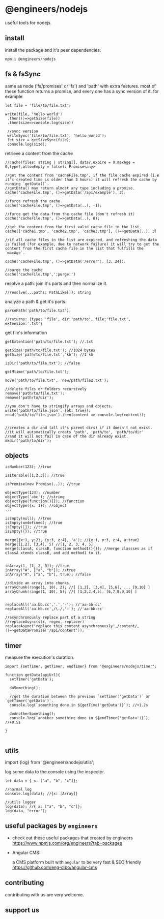 # @engineers/nodejs

useful tools for nodejs.

## install

install the package and it's peer dependencies:

```
npm i @engineers/nodejs

```

## fs & fsSync

same as node ('fs/promises' or 'fs') and 'path' with extra features.
most of these function returns a promise, and every one has a sync version of it.
for example:

```
let file = 'file/to/file.txt';

write(file, 'hello world')
 .then(()=>getSize(file))
 .then(size=>console.log(size))

 //sync version
 writeSync('file/to/file.txt', 'hello world');
 let size = getSizeSync(file);
 console.log(size);
```

retrieve a content from the cache

```
//cache(files: string | string[], data?,expire = 0,maxAge = 0,type?,allowEmpty = false): Promise<any>

//get the content from 'cacheFile.tmp', if the file cache expired (i.e it's created time is older than 3 hours) it will refresh the cache by running `getData()`.
//getData() may return almost any type including a promise.
cache('cacheFile.tmp', ()=>getData('/api/example'), 3);

//force refresh the cache.
cache('cacheFile.tmp', ()=>getData(..), -1);

//force get the data from the cache file (don't refresh it)
cache('cacheFile.tmp', ()=>getData(..), 0);

//get the content from the first valid cache file in the list.
cache(['cache1.tmp', 'cache2.tmp', 'cache3.tmp'], ()=>getData(..), 3)

//if all cache files in the list are expired, and refreshing the data is failed (for example, due to network failure) it will try to get the content from the first cache file in the list that fulfills the `maxAge`.

cache('cacheFile.tmp', ()=>getData('/error'), [3, 24]);

//purge the cache
cache('cacheFile.tmp',':purge:')

```

resolve a path: join it's parts and then normalize it.

```
//resolve(...paths: PathLike[]): string
```

analyze a path & get it's parts.

```
parsePath('path/to/file.txt');

//returns: {type: 'file', dir:'path/to', file:'file.txt', extension:'.txt'}
```

get file's information

```
getExtention('path/to/file.txt'); //.txt

getSize('path/to/file.txt'); //1024 bytes
getSize('path/to/file.txt','kb'); //1 kb

isDir('path/to/file.txt'); //false

getMtime('path/to/file.txt');

move('path/to/file.txt', 'new/path/file2.txt');

//delete files or folders recursively
remove('path/to/file.txt');
remove('path/to/dir');

//you don't have to stringify arrays and objects.
write('path/to/file.json', {ok: true});
read('path/to/file.json').then(content => console.log(content));


//creates a dir and (all it's parent dirs) if it doesn't not exist.
//it will automatically creats 'path', 'path/to', 'path/to/dir'
//and it will not fail in case of the dir already exist.
mkdir('path/to/dir');

```

## objects

```
isNumber(123); //true

isIterable([1,2,3]); //true

isPromise(new Promise(..)); //true

objectType(123); //number
objectType('abc'); //string
objectType(function(){}); //function
objectType({x: 1}); //object
...

isEmpty(null); //true
isEmpty(undefined); //true
isEmpty([]); //true
isEmpty({}); //true

merge({x:1, y:2}, {y:3, z:4}, 'a'); //{x:1, y:3, z:4, a:true}
merge([1,2], [3,4], 5) //[1, 2, 3, 4, 5]
merge(classA, classB, function method1(){}); //merge classses as if classA xtends classB, and add method1 to it.


inArray(1, [1, 2, 3]); //true
inArray("A", ["a", "b"]); //true
inArray("A", ["a", "b"], true); //false

//divide an array into chunks.
arrayChunk(range(1, 10), 2); //[ [1,2], [3,4], [5,6], ... [9,10] ]
arrayChunk(range(1, 10), 5); //[ [1,2,3,4,5], [6,7,8,9,10] ]


replaceAll('aa.bb.cc','.','-'); //'aa-bb-cc'
replaceAll('aa.bb.cc',/\./,'-'); //'aa-bb-cc'

//asynchronously replace part of a string
//replaceAsync(str, regex, replacer)
replaceAsync('replace this content asynchronously',/content/,()=>getDataPromise('/api/content'));

```

## timer

measure the execution's duration.

```
import {setTimer, getTimer, endTimer} from '@engineers/nodejs/timer';

function getData(apiUrl){
  setTimer('getData');

  doSomething();

  //get the duration between the previous `setTimer('getData')` or `getTimer('getData')`.
  console.log(`something done in ${getTime('getData')}`); //+1.2s

  doAnotherSomething();
  console.log(`another something done in ${endTimer('getData')}`); //+0.5s

}


```

## utils

import {log} from '@engineers/nodejs/utils';

log some data to the console using the inspector.

```
let data = { x: ["a", "b", "c"]};

//normal log
console.log(data); //{x: [Array]}

//utils logger
log(data); //{ x: ["a", "b", "c"]};
log(data, "error");
```

## useful packages by `engineers`

- check out these useful packages that created by engineers
  https://www.npmjs.com/org/engineers?tab=packages

- Angular CMS:

  a CMS platform built with `angular` to be very fast & SEO friendly
  https://github.com/eng-dibo/angular-cms

## contributing

contributing with us are very welcome.

## support us
